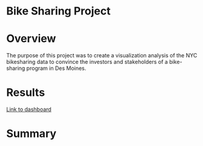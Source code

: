 # Bike Sharing Project


# Overview 
The purpose of this project was to create a visualization analysis of the NYC bikesharing data to convince the investors and stakeholders of a bike-sharing program in Des Moines. 



# Results

[Link to dashboard](https://public.tableau.com/app/profile/sunisa.pradhan/viz/NYCCitibikeAnalysis_16337342448720/NYCCitibikeAnalysis?publish=yes "link to dashboard")



# Summary

